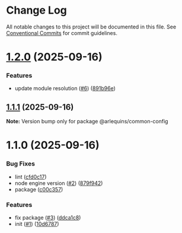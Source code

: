# Change Log

All notable changes to this project will be documented in this file.
See [Conventional Commits](https://conventionalcommits.org) for commit guidelines.

# [1.2.0](https://github.com/arlequins/library-nodejs/compare/@arlequins/common-config@1.1.1...@arlequins/common-config@1.2.0) (2025-09-16)


### Features

* update module resolution ([#6](https://github.com/arlequins/library-nodejs/issues/6)) ([891b96e](https://github.com/arlequins/library-nodejs/commit/891b96ebefade36da8fd0ed0522e09f8bd296f2c))





## [1.1.1](https://github.com/arlequins/library-nodejs/compare/@arlequins/common-config@1.1.0...@arlequins/common-config@1.1.1) (2025-09-16)

**Note:** Version bump only for package @arlequins/common-config





# 1.1.0 (2025-09-16)


### Bug Fixes

* lint ([cfd0c17](https://github.com/arlequins/library-nodejs/commit/cfd0c1760223c910a7c7cb2f55561789acea5a46))
* node engine version ([#2](https://github.com/arlequins/library-nodejs/issues/2)) ([879f942](https://github.com/arlequins/library-nodejs/commit/879f942925ce95298b1a398f1d07afe5388067ef))
* package ([c00c357](https://github.com/arlequins/library-nodejs/commit/c00c357294a84ce43e5070c8b233e87f420e8b77))


### Features

* fix package ([#3](https://github.com/arlequins/library-nodejs/issues/3)) ([ddca1c8](https://github.com/arlequins/library-nodejs/commit/ddca1c831557a7d17b4f9463177d8b7700ce66e0))
* init ([#1](https://github.com/arlequins/library-nodejs/issues/1)) ([10d6787](https://github.com/arlequins/library-nodejs/commit/10d6787c0bddc8abddba401c94c03d3771e9a5a6))
